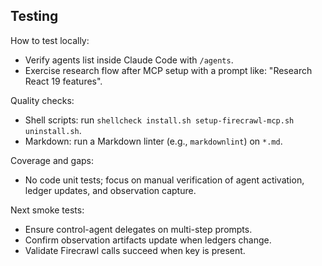 ## Testing

How to test locally:
- Verify agents list inside Claude Code with `/agents`.
- Exercise research flow after MCP setup with a prompt like: "Research React 19 features".

Quality checks:
- Shell scripts: run `shellcheck install.sh setup-firecrawl-mcp.sh uninstall.sh`.
- Markdown: run a Markdown linter (e.g., `markdownlint`) on `*.md`.

Coverage and gaps:
- No code unit tests; focus on manual verification of agent activation, ledger updates, and observation capture.

Next smoke tests:
- Ensure control-agent delegates on multi-step prompts.
- Confirm observation artifacts update when ledgers change.
- Validate Firecrawl calls succeed when key is present.


